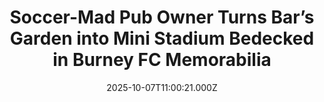 ---
title: "Soccer-Mad Pub Owner Turns Bar’s Garden into Mini Stadium Bedecked in Burney FC Memorabilia"
date: 2025-10-07T11:00:21.000Z
category: Human Kindness
externalLink: "https://www.goodnewsnetwork.org/soccer-mad-pub-owner-turns-bars-garden-into-mini-stadium-bedecked-in-burney-fc-memorabilia/"
image: ""
excerpt: "Pub owner Justine Lorriman loves soccer, and has spent the last year transforming the garden area of her establishment into a mini stadium, with its very own terraced seating, mini football pitch, and outside bar area with seats given to her by the local team. Her pub is called The Royal Dyche, after the most […] The post Soccer-Mad Pub…"
---